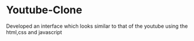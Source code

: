 # Youtube-Clone

Developed an interface which looks similar to that of the youtube using the html,css and javascript 

